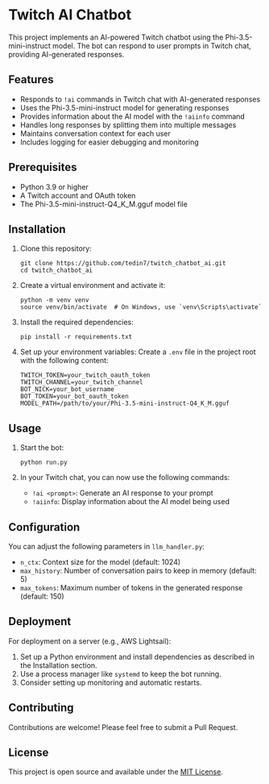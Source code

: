 # Twitch AI Chatbot

This project implements an AI-powered Twitch chatbot using the Phi-3.5-mini-instruct model. The bot can respond to user prompts in Twitch chat, providing AI-generated responses.

## Features

- Responds to `!ai` commands in Twitch chat with AI-generated responses
- Uses the Phi-3.5-mini-instruct model for generating responses
- Provides information about the AI model with the `!aiinfo` command
- Handles long responses by splitting them into multiple messages
- Maintains conversation context for each user
- Includes logging for easier debugging and monitoring

## Prerequisites

- Python 3.9 or higher
- A Twitch account and OAuth token
- The Phi-3.5-mini-instruct-Q4_K_M.gguf model file

## Installation

1. Clone this repository:
   ```
   git clone https://github.com/tedin7/twitch_chatbot_ai.git
   cd twitch_chatbot_ai
   ```

2. Create a virtual environment and activate it:
   ```
   python -m venv venv
   source venv/bin/activate  # On Windows, use `venv\Scripts\activate`
   ```

3. Install the required dependencies:
   ```
   pip install -r requirements.txt
   ```

4. Set up your environment variables:
   Create a `.env` file in the project root with the following content:
   ```
   TWITCH_TOKEN=your_twitch_oauth_token
   TWITCH_CHANNEL=your_twitch_channel
   BOT_NICK=your_bot_username
   BOT_TOKEN=your_bot_oauth_token
   MODEL_PATH=/path/to/your/Phi-3.5-mini-instruct-Q4_K_M.gguf
   ```

## Usage

1. Start the bot:
   ```
   python run.py
   ```

2. In your Twitch chat, you can now use the following commands:
   - `!ai <prompt>`: Generate an AI response to your prompt
   - `!aiinfo`: Display information about the AI model being used

## Configuration

You can adjust the following parameters in `llm_handler.py`:
- `n_ctx`: Context size for the model (default: 1024)
- `max_history`: Number of conversation pairs to keep in memory (default: 5)
- `max_tokens`: Maximum number of tokens in the generated response (default: 150)

## Deployment

For deployment on a server (e.g., AWS Lightsail):
1. Set up a Python environment and install dependencies as described in the Installation section.
2. Use a process manager like `systemd` to keep the bot running.
3. Consider setting up monitoring and automatic restarts.

## Contributing

Contributions are welcome! Please feel free to submit a Pull Request.

## License

This project is open source and available under the [MIT License](LICENSE).

